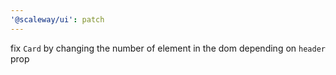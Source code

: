 ```yaml
---
'@scaleway/ui': patch
---
```


fix `Card` by changing the number of element in the dom depending on `header` prop
